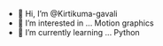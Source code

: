 - 👋 Hi, I’m @Kirtikuma-gavali
- 👀 I’m interested in ... Motion graphics 
- 🌱 I’m currently learning ... Python

<!---
Kirtikuma-gavali/Kirtikuma-gavali is a ✨ special ✨ repository because its `README.md` (this file) appears on your GitHub profile.
You can click the Preview link to take a look at your changes.
--->

